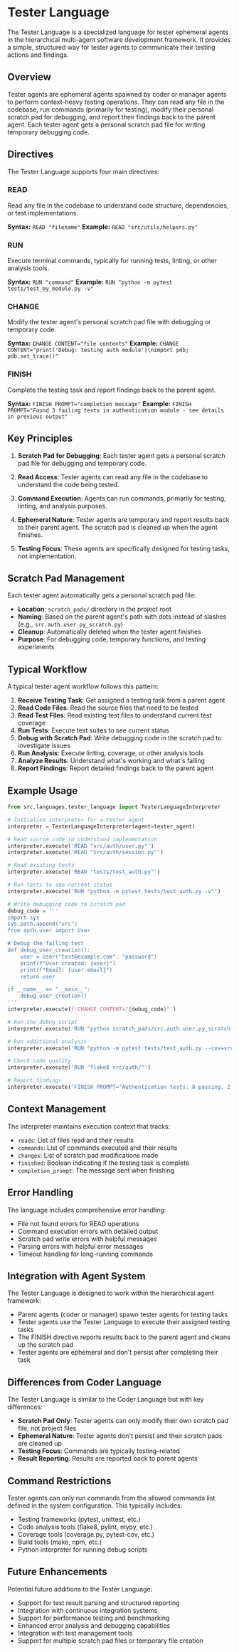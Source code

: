 # Tester Language

The Tester Language is a specialized language for tester ephemeral agents in the hierarchical multi-agent software development framework. It provides a simple, structured way for tester agents to communicate their testing actions and findings.

## Overview

Tester agents are ephemeral agents spawned by coder or manager agents to perform context-heavy testing operations. They can read any file in the codebase, run commands (primarily for testing), modify their personal scratch pad for debugging, and report their findings back to the parent agent. Each tester agent gets a personal scratch pad file for writing temporary debugging code.

## Directives

The Tester Language supports four main directives:

### READ
Read any file in the codebase to understand code structure, dependencies, or test implementations.

**Syntax:** `READ "filename"`
**Example:** `READ "src/utils/helpers.py"`

### RUN
Execute terminal commands, typically for running tests, linting, or other analysis tools.

**Syntax:** `RUN "command"`
**Example:** `RUN "python -m pytest tests/test_my_module.py -v"`

### CHANGE
Modify the tester agent's personal scratch pad file with debugging or temporary code.

**Syntax:** `CHANGE CONTENT="file contents"`
**Example:** `CHANGE CONTENT="print('Debug: testing auth module')\nimport pdb; pdb.set_trace()"`

### FINISH
Complete the testing task and report findings back to the parent agent.

**Syntax:** `FINISH PROMPT="completion message"`
**Example:** `FINISH PROMPT="Found 3 failing tests in authentication module - see details in previous output"`

## Key Principles

1. **Scratch Pad for Debugging**: Each tester agent gets a personal scratch pad file for debugging and temporary code.

2. **Read Access**: Tester agents can read any file in the codebase to understand the code being tested.

3. **Command Execution**: Agents can run commands, primarily for testing, linting, and analysis purposes.

4. **Ephemeral Nature**: Tester agents are temporary and report results back to their parent agent. The scratch pad is cleaned up when the agent finishes.

5. **Testing Focus**: These agents are specifically designed for testing tasks, not implementation.

## Scratch Pad Management

Each tester agent automatically gets a personal scratch pad file:

- **Location**: `scratch_pads/` directory in the project root
- **Naming**: Based on the parent agent's path with dots instead of slashes (e.g., `src.auth.user.py_scratch.py`)
- **Cleanup**: Automatically deleted when the tester agent finishes
- **Purpose**: For debugging code, temporary functions, and testing experiments

## Typical Workflow

A typical tester agent workflow follows this pattern:

1. **Receive Testing Task**: Get assigned a testing task from a parent agent
2. **Read Code Files**: Read the source files that need to be tested
3. **Read Test Files**: Read existing test files to understand current test coverage
4. **Run Tests**: Execute test suites to see current status
5. **Debug with Scratch Pad**: Write debugging code in the scratch pad to investigate issues
6. **Run Analysis**: Execute linting, coverage, or other analysis tools
7. **Analyze Results**: Understand what's working and what's failing
8. **Report Findings**: Report detailed findings back to the parent agent

## Example Usage

```python
from src.languages.tester_language import TesterLanguageInterpreter

# Initialize interpreter for a tester agent
interpreter = TesterLanguageInterpreter(agent=tester_agent)

# Read source code to understand implementation
interpreter.execute('READ "src/auth/user.py"')
interpreter.execute('READ "src/auth/session.py"')

# Read existing tests
interpreter.execute('READ "tests/test_auth.py"')

# Run tests to see current status
interpreter.execute('RUN "python -m pytest tests/test_auth.py -v"')

# Write debugging code to scratch pad
debug_code = '''
import sys
sys.path.append("src")
from auth.user import User

# Debug the failing test
def debug_user_creation():
    user = User("test@example.com", "password")
    print(f"User created: {user}")
    print(f"Email: {user.email}")
    return user

if __name__ == "__main__":
    debug_user_creation()
'''
interpreter.execute(f'CHANGE CONTENT="{debug_code}"')

# Run the debug script
interpreter.execute('RUN "python scratch_pads/src.auth.user.py_scratch.py"')

# Run additional analysis
interpreter.execute('RUN "python -m pytest tests/test_auth.py --cov=src.auth --cov-report=term"')

# Check code quality
interpreter.execute('RUN "flake8 src/auth/"')

# Report findings
interpreter.execute('FINISH PROMPT="Authentication tests: 8 passing, 2 failing. Issue found in User.__init__ method - see debug output above. Coverage at 85%."')
```

## Context Management

The interpreter maintains execution context that tracks:

- `reads`: List of files read and their results
- `commands`: List of commands executed and their results
- `changes`: List of scratch pad modifications made
- `finished`: Boolean indicating if the testing task is complete
- `completion_prompt`: The message sent when finishing

## Error Handling

The language includes comprehensive error handling:

- File not found errors for READ operations
- Command execution errors with detailed output
- Scratch pad write errors with helpful messages
- Parsing errors with helpful error messages
- Timeout handling for long-running commands

## Integration with Agent System

The Tester Language is designed to work within the hierarchical agent framework:

- Parent agents (coder or manager) spawn tester agents for testing tasks
- Tester agents use the Tester Language to execute their assigned testing tasks
- The FINISH directive reports results back to the parent agent and cleans up the scratch pad
- Tester agents are ephemeral and don't persist after completing their task

## Differences from Coder Language

The Tester Language is similar to the Coder Language but with key differences:

- **Scratch Pad Only**: Tester agents can only modify their own scratch pad file, not project files
- **Ephemeral Nature**: Tester agents don't persist and their scratch pads are cleaned up
- **Testing Focus**: Commands are typically testing-related
- **Result Reporting**: Results are reported back to parent agents

## Command Restrictions

Tester agents can only run commands from the allowed commands list defined in the system configuration. This typically includes:

- Testing frameworks (pytest, unittest, etc.)
- Code analysis tools (flake8, pylint, mypy, etc.)
- Coverage tools (coverage.py, pytest-cov, etc.)
- Build tools (make, npm, etc.)
- Python interpreter for running debug scripts

## Future Enhancements

Potential future additions to the Tester Language:

- Support for test result parsing and structured reporting
- Integration with continuous integration systems
- Support for performance testing and benchmarking
- Enhanced error analysis and debugging capabilities
- Integration with test management tools
- Support for multiple scratch pad files or temporary file creation 